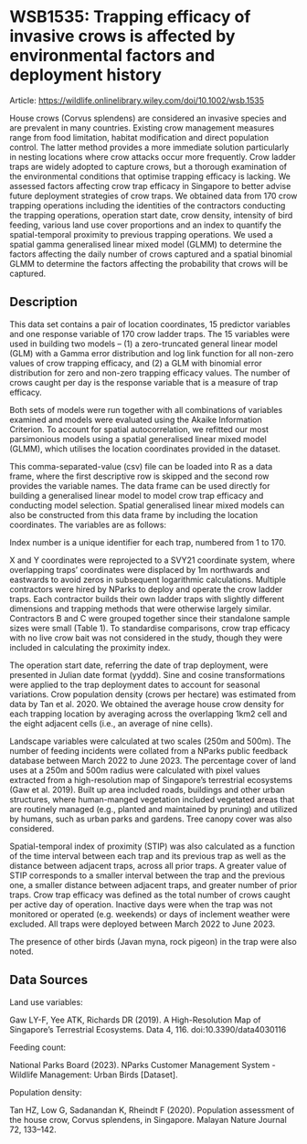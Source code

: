 # WSB1535: Trapping efficacy of invasive crows is affected by environmental factors and deployment history
Article: https://wildlife.onlinelibrary.wiley.com/doi/10.1002/wsb.1535

House crows (Corvus splendens) are considered an invasive species and are prevalent in many countries. Existing crow management measures range from food limitation, habitat modification and direct population control. The latter method provides a more immediate solution particularly in nesting locations where crow attacks occur more frequently. Crow ladder traps are widely adopted to capture crows, but a thorough examination of the environmental conditions that optimise trapping efficacy is lacking. We assessed factors affecting crow trap efficacy in Singapore to better advise future deployment strategies of crow traps. We obtained data from 170 crow trapping operations including the identities of the contractors conducting the trapping operations, operation start date, crow density, intensity of bird feeding, various land use cover proportions and an index to quantify the spatial-temporal proximity to previous trapping operations. We used a spatial gamma generalised linear mixed model (GLMM) to determine the factors affecting the daily number of crows captured and a spatial binomial GLMM to determine the factors affecting the probability that crows will be captured. 

## Description
This data set contains a pair of location coordinates, 15 predictor variables and one response variable of 170 crow ladder traps. The 15 variables were used in building two models – (1) a zero-truncated general linear model (GLM) with a Gamma error distribution and log link function for all non-zero values of crow trapping efficacy, and (2) a GLM with binomial error distribution for zero and non-zero trapping efficacy values. The number of crows caught per day is the response variable that is a measure of trap efficacy.

Both sets of models were run together with all combinations of variables examined and models were evaluated using the Akaike Information Criterion. To account for spatial autocorrelation, we refitted our most parsimonious models using a spatial generalised linear mixed model (GLMM), which utilises the location coordinates provided in the dataset.

This comma-separated-value (csv) file can be loaded into R as a data frame, where the first descriptive row is skipped and the second row provides the variable names. The data frame can be used directly for building a generalised linear model to model crow trap efficacy and conducting model selection. Spatial generalised linear mixed models can also be constructed from this data frame by including the location coordinates. The variables are as follows:

Index number is a unique identifier for each trap, numbered from 1 to 170.

X and Y coordinates were reprojected to a SVY21 coordinate system, where overlapping traps’ coordinates were displaced by 1m northwards and eastwards to avoid zeros in subsequent logarithmic calculations.
Multiple contractors were hired by NParks to deploy and operate the crow ladder traps. Each contractor builds their own ladder traps with slightly different dimensions and trapping methods that were otherwise largely similar. Contractors B and C were grouped together since their standalone sample sizes were small (Table 1). To standardise comparisons, crow trap efficacy with no live crow bait was not considered in the study, though they were included in calculating the proximity index.

The operation start date, referring the date of trap deployment, were presented in Julian date format (yyddd). Sine and cosine transformations were applied to the trap deployment dates to account for seasonal variations.
Crow population density (crows per hectare) was estimated from data by Tan et al. 2020. We obtained the average house crow density for each trapping location by averaging across the overlapping 1km2 cell and the eight adjacent cells (i.e., an average of nine cells).

Landscape variables were calculated at two scales (250m and 500m). The number of feeding incidents were collated from a NParks public feedback database between March 2022 to June 2023. The percentage cover of land uses at a 250m and 500m radius were calculated with pixel values extracted from a high-resolution map of Singapore’s terrestrial ecosystems (Gaw et al. 2019). Built up area included roads, buildings and other urban structures, where human-manged vegetation included vegetated areas that are routinely managed (e.g., planted and maintained by pruning) and utilized by humans, such as urban parks and gardens. Tree canopy cover was also considered.

Spatial-temporal index of proximity (STIP) was also calculated as a function of the time interval between each trap and its previous trap as well as the distance between adjacent traps, across all prior traps. A greater value of STIP corresponds to a smaller interval between the trap and the previous one, a smaller distance between adjacent traps, and greater number of prior traps.
Crow trap efficacy was defined as the total number of crows caught per active day of operation. Inactive days were when the trap was not monitored or operated (e.g. weekends) or days of inclement weather were excluded. All traps were deployed between March 2022 to June 2023.

The presence of other birds (Javan myna, rock pigeon) in the trap were also noted. 

## Data Sources
Land use variables:

Gaw LY-F, Yee ATK, Richards DR (2019). A High-Resolution Map of Singapore’s Terrestrial Ecosystems. Data 4, 116. doi:10.3390/data4030116

Feeding count:

National Parks Board (2023). NParks Customer Management System - Wildlife Management: Urban Birds [Dataset].

Population density:

Tan HZ, Low G, Sadanandan K, Rheindt F (2020). Population assessment of the house crow, Corvus splendens, in Singapore. Malayan Nature Journal 72, 133–142.
